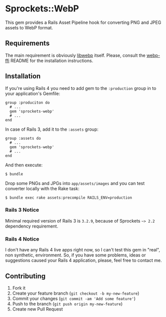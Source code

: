 # Sprockets::WebP

This gem provides a Rails Asset Pipeline hook for converting PNG and JPEG assets to WebP format.

## Requirements

The main requirement is obviously [libwebp](https://developers.google.com/speed/webp/) itself. Please, consult the [webp-ffi](https://github.com/le0pard/webp-ffi) README for the installation instructions.

## Installation

If you're using Rails 4 you need to add gem to the ```:production``` group in to your application's Gemfile:

    group :produciton do
      # ...
      gem 'sprockets-webp'
      # ...
    end

In case of Rails 3, add it to the ```:assets``` group:

    group :assets do
      # ...
      gem 'sprockets-webp'
      # ...
    end

And then execute:

    $ bundle

Drop some PNGs and JPGs into ```app/assets/images``` and you can test converter locally with the Rake task:

    $ bundle exec rake assets:precompile RAILS_ENV=production

### Rails 3 Notice

Minimal required version of Rails 3 is ```3.2.9```, because of Sprockets ```~> 2.2``` dependency requirement.

### Rails 4 Notice

I don't have any Rails 4 live apps right now, so I can't test this gem in "real", non synthetic, environment. So, if you have some problems, ideas or suggestions caused your Rails 4 application, please, feel free to contact me.

## Contributing

1. Fork it
2. Create your feature branch (`git checkout -b my-new-feature`)
3. Commit your changes (`git commit -am 'Add some feature'`)
4. Push to the branch (`git push origin my-new-feature`)
5. Create new Pull Request
